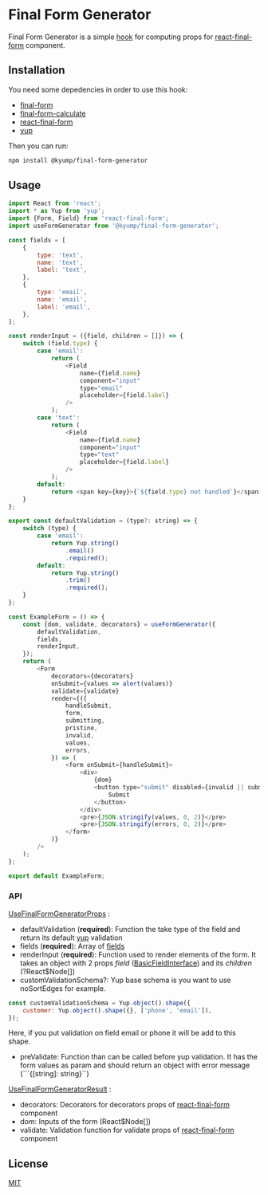 # Final Form Generator

Final Form Generator is a simple [hook](https://reactjs.org/docs/hooks-intro.html) for computing props for [react-final-form](https://github.com/final-form/react-final-form) component.

## Installation

You need some depedencies in order to use this hook:

- [final-form](https://github.com/final-form/final-form)
- [final-form-calculate](https://github.com/final-form/final-form-calculate)
- [react-final-form](https://github.com/final-form/react-final-form)
- [yup](https://github.com/jquense/yup)

Then you can run:

```bash
npm install @kyump/final-form-generator
```

## Usage

```javascript
import React from 'react';
import * as Yup from 'yup';
import {Form, Field} from 'react-final-form';
import useFormGenerator from '@kyump/final-form-generator';

const fields = [
    {
        type: 'text',
        name: 'text',
        label: 'text',
    },
    {
        type: 'email',
        name: 'email',
        label: 'email',
    },
];

const renderInput = ({field, children = []}) => {
    switch (field.type) {
        case 'email':
            return (
                <Field
                    name={field.name}
                    component="input"
                    type="email"
                    placeholder={field.label}
                />
            );
        case 'text':
            return (
                <Field
                    name={field.name}
                    component="input"
                    type="text"
                    placeholder={field.label}
                />
            );
        default:
            return <span key={key}>{`${field.type} not handled`}</span>;
    }
};

export const defaultValidation = (type?: string) => {
    switch (type) {
        case 'email':
            return Yup.string()
                .email()
                .required();
        default:
            return Yup.string()
                .trim()
                .required();
    }
};

const ExampleForm = () => {
    const {dom, validate, decorators} = useFormGenerator({
        defaultValidation,
        fields,
        renderInput,
    });
    return (
        <Form
            decorators={decorators}
            onSubmit={values => alert(values)}
            validate={validate}
            render={({
                handleSubmit,
                form,
                submitting,
                pristine,
                invalid,
                values,
                errors,
            }) => (
                <form onSubmit={handleSubmit}>
                    <div>
                        {dom}
                        <button type="submit" disabled={invalid || submitting || pristine}>
                            Submit
                        </button>
                    </div>
                    <pre>{JSON.stringify(values, 0, 2)}</pre>
                    <pre>{JSON.stringify(errors, 0, 2)}</pre>
                </form>
            )}
        />
    );
};

export default ExampleForm;
```

### API

[UseFinalFormGeneratorProps](src/types.js#L37-L46) :

- defaultValidation (**required**): Function the take type of the field and return its default [yup](https://github.com/jquense/yup) validation
- fields (**required**): Array of [fields](src/types.js#L6-L14)
- renderInput (**required**): Function used to render elements of the form. It takes an object with 2 props *field* ([BasicFieldInterface]( src/types.js#L6-L14)) and its *children* (?React$Node[])
- customValidationSchema?: Yup base schema is you want to use noSortEdges for example.

```javascript
const customValidationSchema = Yup.object().shape({
    customer: Yup.object().shape({}, ['phone', 'email']),
});
```
Here, if you put validation on field email or phone it will be add to this shape.
- preValidate: Function than can be called before yup validation. It has the form values as param and should return an object with error message (```{[string]: string}``)


[UseFinalFormGeneratorResult](src/types.js#L48-L53) :

- decorators: Decorators for decorators props of [react-final-form](https://github.com/final-form/react-final-form) component
- dom: Inputs of the form (React$Node[])
- validate: Validation function for validate props of [react-final-form](https://github.com/final-form/react-final-form) component

## License
[MIT](https://choosealicense.com/licenses/mit/)